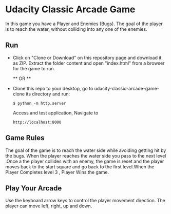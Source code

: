 # Udacity Classic Arcade Game 
In this game you have a Player and Enemies (Bugs). The goal of the player is to reach the water, without colliding into any one of the enemies.
## Run

* Click on "Clone or Download" on this repository page and download it as ZIP. Extract the folder content and open "index.html" from a browser for the game to run.

  ** OR **
* Clone this repo to your desktop, go to udacity-classic-arcade-game-clone its directory and run:
    ```
    $ python -m http.server
    ```
    Access and test application, Navigate to
    ```
    http://localhost:8000
    ```

## Game Rules

The goal of the game is to reach the water side while avoiding getting hit by the bugs. When the player reaches the water side you pass to the next level .Once a the player collides with an enemy, the game is reset and the player moves back to the start square and go back to the first level.When the Player Completes level 3 , Player Wins the game.

## Play Your Arcade

Use the keyboard arrow keys to control the player movement direction.
The player can move left, right, up and down.
